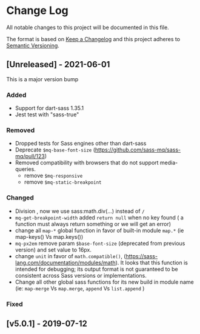 # Change Log
All notable changes to this project will be documented in this file.

The format is based on [Keep a Changelog](http://keepachangelog.com/)
and this project adheres to [Semantic Versioning](http://semver.org/).

## [Unreleased] - 2021-06-01

This is a major version bump

### Added
* Support  for dart-sass 1.35.1
* Jest test with "sass-true"

### Removed
* Dropped tests for Sass engines other than dart-sass
* Deprecate `$mq-base-font-size` (https://github.com/sass-mq/sass-mq/pull/123)
* Removed compatibility with browsers that do not support media-queries.
  - remove `$mq-responsive`
  - remove `$mq-static-breakpoint`

### Changed

* Division , now we use sass:math.div(...) instead of ` / `
* `mq-get-breakpoint-width` added `return null` when no key found ( a function must always return something or we will get an error)
* change all `map-*` global function in favor of  built-in module `map.*` (ie map-keys() Vs map.keys())
*  `mq-px2em` remove param `$base-font-size` (deprecated from previous version) and set value to 16px.
*  change `unit` in favor of  `math.compatible()`, (https://sass-lang.com/documentation/modules/math). It looks that this function is intended for debugging; its output format is not guaranteed to be consistent across Sass versions or implementations.
*  Change all other global sass functions for its new build in module name (ie: `map-merge` Vs  `map.merge`, `append` Vs `list.append` )



### Fixed


## [v5.0.1] - 2019-07-12

